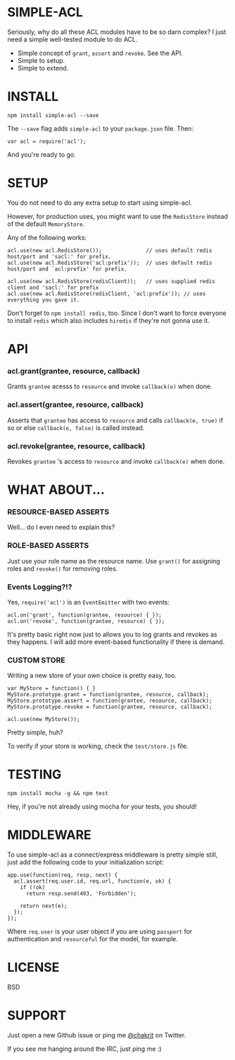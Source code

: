 # SIMPLE-ACL

Seriously, why do all these ACL modules have to be so darn complex? I just need a simple well-tested module to do ACL.

* Simple concept of `grant`, `assert` and `revoke`. See the API.
* Simple to setup.
* Simple to extend.

# INSTALL

    npm install simple-acl --save

The `--save` flag adds `simple-acl` to your `package.json` file. Then:

    var acl = require('acl');
    
And you're ready to go.

# SETUP

You do not need to do any extra setup to start using simple-acl.

However, for production uses, you might want to use the `RedisStore` instead of the default `MemoryStore`.

Any of the following works:

    acl.use(new acl.RedisStore());              // uses default redis host/port and 'sacl:' for prefix.
    acl.use(new acl.RedisStore('acl:prefix'));  // uses default redis host/port and `acl:prefix' for prefix.

    acl.use(new acl.RedisStore(redisClient));   // uses supplied redis client and 'sacl:' for prefix
    acl.use(new acl.RedisStore(redisClient, 'acl:prefix')); // uses everything you gave it.

Don't forget to `npm install redis`, too. Since I don't want to force everyone to install `redis` which also includes `hiredis` if they're not gonna use it.

# API

### acl.grant(grantee, resource, callback)

Grants `grantee` acesss to `resource` and invoke `callback(e)` when done.

### acl.assert(grantee, resource, callback)

Asserts that `grantee` has access to `resource` and calls `callback(e, true)` if so or else `callback(e, false)` is called instead.

### acl.revoke(grantee, resource, callback)

Revokes `grantee` 's access to `resource` and invoke `callback(e)` when done.

# WHAT ABOUT...

### RESOURCE-BASED ASSERTS

Well... do I even need to explain this?

### ROLE-BASED ASSERTS

Just use your role name as the resource name. Use `grant()` for assigning roles and `revoke()` for removing roles.

### Events Logging?!?

Yes, `require('acl')` is an `EventEmitter` with two events:

    acl.on('grant', function(grantee, resource) { });
    acl.on('revoke', function(grantee, resource) { });
    
It's pretty basic right now just to allows you to log grants and revokes as they happens.
I will add more event-based functionality if there is demand.

### CUSTOM STORE

Writing a new store of your own choice is pretty easy, too.

    var MyStore = function() { }
    MyStore.prototype.grant = function(grantee, resource, callback);
    MyStore.prototype.assert = function(grantee, resource, callback);
    MyStore.prototype.revoke = function(grantee, resource, callback);

    acl.use(new MyStore());

Pretty simple, huh?

To verify if your store is working, check the `test/store.js` file.

# TESTING

    npm install mocha -g && npm test

Hey, if you're not already using mocha for your tests, you should!

# MIDDLEWARE

To use simple-acl as a connect/express middleware is pretty simple still, just add the following code to your initialization script:

    app.use(function(req, resp, next) {
      acl.assert(req.user.id, req.url, function(e, ok) {
        if (!ok)
          return resp.send(403, 'Forbidden');

        return next(e);
      });
    });

Where `req.user` is your user object if you are using `passport` for authentication and `resourceful` for the model, for example.

# LICENSE

BSD

# SUPPORT

Just open a new Github issue or ping me [@chakrit](http://twitter.com/chakrit) on Twitter.

If you see me hanging around the IRC, just ping me :)

